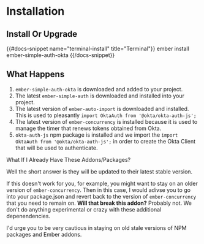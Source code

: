 # Installation

## Install Or Upgrade

{{#docs-snippet name="terminal-install" title="Terminal"}}
  ember install ember-simple-auth-okta
{{/docs-snippet}}

## What Happens

1. `ember-simple-auth-okta` is downloaded and added to your project.
1. The latest `ember-simple-auth` is downloaded and installed into your project.
1. The latest version of `ember-auto-import` is downloaded and installed.  This
is used to pleasantly `import OktaAuth from '@okta/okta-auth-js';`
1. The latest version of `ember-concurrency` is installed because it is
used to manage the timer that renews tokens obtained from Okta.
1. `okta-auth-js` npm package is installed and we import the 
`import OktaAuth from '@okta/okta-auth-js';` in order to create the Okta Client
that will be used to authenticate.

<div class="docs-bg-grey-lightest docs-border-l-4 docs-border-grey docs-text-grey-darker docs-p-4" role="alert">
  <p class="docs-font-bold">What If I Already Have These Addons/Packages?</p>
  <p>
    Well the short answer is they will be updated to their latest stable version.
  </p>
  <p>
    If this doesn't work for you, for example, you might want to stay on an older version
    of <code>ember-concurrency</code>.  Then in this case, I would adivse you to go into
    your package.json and revert back to the version of <code>ember-concurrency</code> that
    you need to remain on.  <strong>Will that break this addon?</strong>  Probably not.  We 
    don't do anything experimental or crazy with these additional depenendencies.
  </p>
  <p>
    I'd urge you to be very cautious in staying on old stale versions of NPM packages 
    and Ember addons. 
  </p>
</div>
